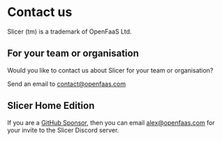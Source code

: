 # Contact us

Slicer (tm) is a trademark of OpenFaaS Ltd.

## For your team or organisation

Would you like to contact us about Slicer for your team or organisation?

Send an email to [contact@openfaas.com](mailto:contact@openfaas.com)

## Slicer Home Edition

If you are a [GitHub Sponsor](https://github.com/sponsors/alexellis), then you can email [alex@openfaas.com](mailto:alex@openfaas.com) for your invite to the Slicer Discord server.

